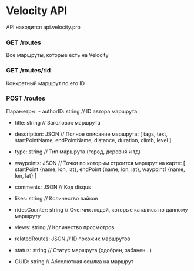# Velocity API

API находится api.velocity.pro

<h3>GET /routes</h3>
Все маршруты, которые есть на Velocity 

<h3>GET /routes/:id </h3>
Конкретный маршрут по его ID

<h3>POST /routes </h3>
Параметры: 
  - authorID: string
  // ID автора маршрута
  
  - title: string
  // Заголовок маршрута
  
  - description: JSON
  // Полное описание маршрута: [ tags, text, startPointName, endPointName, distance, duration, climb, level ]
  
  - type: string
  // Тип маршрута (город, деревня и тд)
  
  - waypoints: JSON
  // Точки по которым строится маршрут на карте: [ startPoint {name, lon, lat}, endPoint {name, lon, lat}, waypoint1 {name, lon, lat} ]
  
  - comments: JSON
  // Код disqus
  
  - likes: string
  // Количество лайков
  
  - ridesCounter: string
  // Счетчик людей, которые катались по данному маршруту
  
  - views: string
  // Количество просмотров
  
  - relatedRoutes: JSON
  // ID похожих маршрутов
  
  - status: string
  // Статус маршрута (одобрен, забанен...)
  
  - GUID: string
  // Абсолютная ссылка на маршрут

